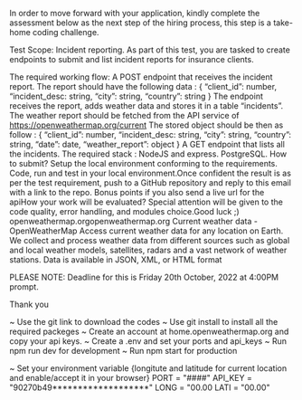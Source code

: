 

In order to move forward with your application, kindly complete the assessment below as the next step of the hiring process, this step is a take-home coding challenge.

Test Scope: Incident reporting.
As part of this test, you are tasked to create endpoints to submit and list incident reports for insurance clients.

The required working flow:
A POST endpoint that receives the incident report.
The report should have the following data :
{ “client_id”: number, “incident_desc: string, “city”: string, “country”: string }
The endpoint receives the report, adds weather data and stores it in a table “incidents”.
The weather report should be fetched from the API service of https://openweathermap.org/current
The stored object should be then as follow :
{ “client_id”: number, “incident_desc: string, “city”: string, “country”: string, “date”: date, “weather_report”: object }
A GET endpoint that lists all the incidents.
The required stack :
NodeJS and express.
PostgreSQL.
How to submit?
Setup the local environment conforming to the requirements.
Code, run and test in your local environment.Once confident the result is as per the test requirement, push to a GitHub repository and reply to this email with a link to the repo.
Bonus points if you also send a live url for the apiHow your work will be evaluated?
Special attention will be given to the code quality, error handling, and modules choice.Good luck ;) 
openweathermap.orgopenweathermap.org
Current weather data - OpenWeatherMap
Access current weather data for any location on Earth. We collect and process weather data from different sources such as global and local weather models, satellites, radars and a vast network of weather stations. Data is available in JSON, XML, or HTML format

PLEASE NOTE: Deadline for this is Friday 20th October, 2022 at 4:00PM prompt.

Thank you


~ Use the git link to download the codes
~ Use git install to install all the required packeges
~ Create an account at home.openweathermap.org and copy your api keys.
~ Create a .env and set your ports and api_keys
~ Run npm run dev for development
~ Run npm start for production

~ Set your environment variable {longitute and latitude for current location and enable/accept it in your browser}
PORT = "####"
API_KEY = "90270b49*******************"
LONG = "00.00
LATI = "00.00"